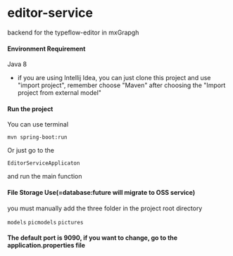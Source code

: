 # editor-service
backend for the typeflow-editor in mxGrapgh

#### Environment Requirement

Java 8

* if you are using Intellij Idea, you can just clone this project 
and use "import project", remember choose "Maven" after choosing the "Import project from external model"

#### Run the project
You can use terminal

```
mvn spring-boot:run
```

Or just go to the 

```
EditorServiceApplicaton
``` 

and run the main function 

#### File Storage Use(=database:future will migrate to OSS service)
you must manually add the three folder in the project root directory

```models```
```picmodels```
```pictures```

#### The default port is 9090, if you want to change, go to the application.properties file
